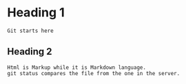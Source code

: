 # Heading 1
    Git starts here
## Heading 2
    Html is Markup while it is Markdown language.
    git status compares the file from the one in the server.
